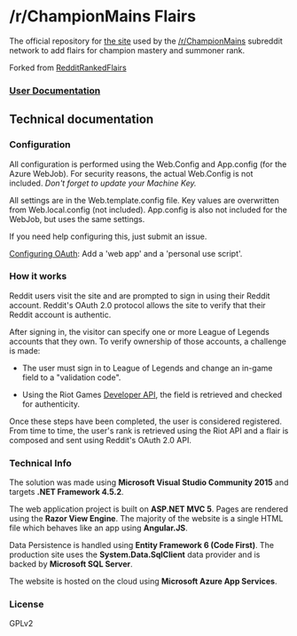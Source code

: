 # /r/ChampionMains Flairs

The official repository for [the site](http://championmains-pyrobot.azurewebsites.net/) used by the [/r/ChampionMains](https://championmains.reddit.com/) subreddit network
to add flairs for champion mastery and summoner rank.

Forked from [RedditRankedFlairs](https://github.com/jessehallam/RedditRankedFlairs/tree/Production)

### [User Documentation](https://championmains.github.io/Pyrobot/)


## Technical documentation

### Configuration

All configuration is performed using the Web.Config and App.config (for the Azure WebJob). For security reasons, the actual Web.Config is not included. *Don't forget to update your Machine Key.*

All settings are in the Web.template.config file. Key values are overwritten from Web.local.config (not included). App.config is also not included for the WebJob, but uses the
same settings.

If you need help configuring this, just submit an issue.

[Configuring OAuth](https://www.reddit.com/prefs/apps/): Add a 'web app' and a 'personal use script'.


### How it works

Reddit users visit the site and are prompted to sign in using their Reddit account. Reddit's OAuth 2.0 protocol allows the site to verify that 
their Reddit account is authentic.

After signing in, the visitor can specify one or more League of Legends accounts that they own. To verify ownership of those accounts, a challenge is made:

* The user must sign in to League of Legends and change an in-game field to a "validation code".

* Using the Riot Games [Developer API](https://developer.riotgames.com/), the field is retrieved and checked for authenticity.

Once these steps have been completed, the user is considered registered. From time to time, the user's rank is retrieved using the Riot API and
a flair is composed and sent using Reddit's OAuth 2.0 API.


### Technical Info

The solution was made using **Microsoft Visual Studio Community 2015** and targets **.NET Framework 4.5.2**. 

The web application project is built on **ASP.NET MVC 5**. Pages are rendered using the **Razor View Engine**. 
The majority of the website is a single HTML file which behaves like an app using **Angular.JS**.

Data Persistence is handled using **Entity Framework 6 (Code First)**. The production site uses the **System.Data.SqlClient** data provider and is backed
by **Microsoft SQL Server**.

The website is hosted on the cloud using **Microsoft Azure App Services**.

### License

GPLv2